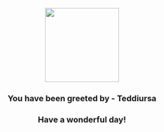 <p align="center">
    <img src="https://raw.githubusercontent.com/PokeAPI/sprites/master/sprites/pokemon/216.png" width="150" height="150">
</p>
<h3 align="center">You have been greeted by - <b>Teddiursa</b></h3>
<h3 align="center">Have a wonderful day!</h3>
